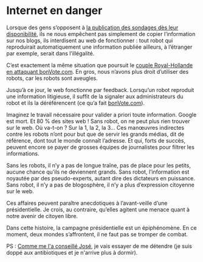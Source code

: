 # Internet en danger

Lorsque des gens s’opposent à [la publication des sondages dès leur disponibilité](/2007/04/20/sondages-a-18-h-la-grande-incompetence/), ils ne nous empêchent pas simplement de copier l’information sur nos blogs, ils interdisent au web de fonctionner : tout robot qui reproduirait automatiquement une information publiée ailleurs, à l’étranger par exemple, serait dans l’illégalité.

C’est exactement la même situation que poursuit le [couple Royal-Hollande en attaquant bonVote.com](/2007/04/20/sondages-a-18-h-la-grande-incompetence/). En gros, nous n’avons plus droit d’utiliser des robots, car les robots sont aveugles.

Jusqu’à ce jour, le web fonctionne par feedback. Lorsqu’un robot reproduit une information litigieuse, il suffit de la signaler aux administrateurs du robot et ils la déréférencent (ce qu’a fait [bonVote.com](http://www.bonvote.com)).

Imaginez le travail nécessaire pour valider a priori toute information. Google est mort. Et 80 % des sites web ! Sans robot, on ne peut plus rien trouver sur le web. Où va-t-on ? Sur la 1, la 2, la 3… Ces manœuvres indirectes contre les robots n’ont pour but que de servir les grands médias, dit de référence, dont tout le monde connaît l’adresse. Et qui, forts de succès, peuvent encore se payer de grosses équipes de journalistes pour filtrer les informations.

Sans les robots, il n’y a pas de longue traîne, pas de place pour les petits, aucune chance qu’ils ne deviennent grands. Sans robot, l’information est noyautée par des pseudo-experts, autant dire des dictateurs en puissance. Sans robot, il n’y a pas de blogosphère, il n’y a plus d’expression citoyenne sur le web.

Ces affaires peuvent paraître anecdotiques à l’avant-veille d’une présidentielle. Je crois, au contraire, qu’elles agitent une menace quant à notre avenir de citoyen libre.

Dans cette histoire, la campagne présidentielle est un épiphénomène. En ce moment, deux mondes s’affrontent, il ne faut pas se tromper de combat.

PS : [Comme me l'a conseillé José](/2007/04/20/sondages-a-18-h-la-grande-incompetence/#comment-19191), je vais essayer de me détendre (je suis doppé aux antibiotiques et je n'arrive plus à dormir).